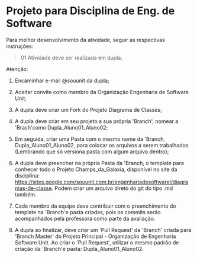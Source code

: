 # Projeto para Disciplina de Eng. de Software 


Para melhor desenvolvimento da atividade, seguir as respectivas instruções:
> 01 Atividade deve ser realizada em dupla.

Atenção: 
1) Encaminhar e-mail @souunit da dupla;

2) Aceitar convite como membro da Organização Engenharia de Software Unit;

3) A dupla deve criar um Fork do Projeto Diagrama de Classes;

4) A dupla deve criar em seu projeto a sua própria 'Branch', nomear a 'Brach'como Dupla_Aluno01_Aluno02;

5) Em seguida, criar uma Pasta com o mesmo nome da 'Branch, Dupla_Aluno01_Aluno02, para colocar os arquivos a serem trabalhados (Lembrando que só versiona pasta com algum arquivo dentro);

6) A dupla deve preencher na própria Pasta da 'Branch,  o template para conhecer todo o Projeto Champs_da_Galaxia, disponível no site da disciplina: <https://sites.google.com/souunit.com.br/engenhariadesoftwarei/diagramas-de-classe>. Podem criar um arquivo direto do git do tipo .md também.

6) Cada membro da equipe deve contribuir com o preenchimento do template na 'Branch'e pasta criadas, pois os commits serão acompanhados pela professora como parte da avaliação.

7) A dupla ao finalizar, deve criar um 'Pull Request' da 'Branch' criada para 'Branch Master' do Projeto Principal - Organização de Engenharia Software Unit. Ao criar o 'Pull Request', utilizar o mesmo padrão de criação da 'Branch'e pasta: Dupla_Aluno01_Aluno02.

